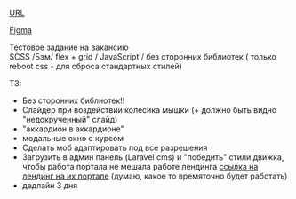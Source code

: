 [URL](https://guyfromekb.github.io/projects/cbo/index.html)  

[Figma](https://www.figma.com/file/0TUQJ0Z0s42LW3jxCORdFz/Landing)

Тестовое задание на вакансию  
SCSS /Бэм/ flex + grid / JavaScript / без сторонних библиотек ( только reboot css - для сброса стандартных стилей)

ТЗ: 
- Без сторонних библиотек!!
- Слайдер при воздействии колесика мышки (+ должно быть видно "недокрученный" слайд)
- "аккардион в аккардионе"  
- модальные окно с курсом  
- Сделать моб адаптировать под все разрешения
- Загрузить в админ панель (Laravel cms) и "победить" стили движка, чтобы работа портала не мешала работе лендинга [ссылка на лендинг на их портале](http://dev22.cbo.ru/program/rukovoditel-kommercheskogo-podrazdeleniya-testovoe-zadanie-sergej) (думаю, какое то времяточно будет работать)
- дедлайн 3 дня
